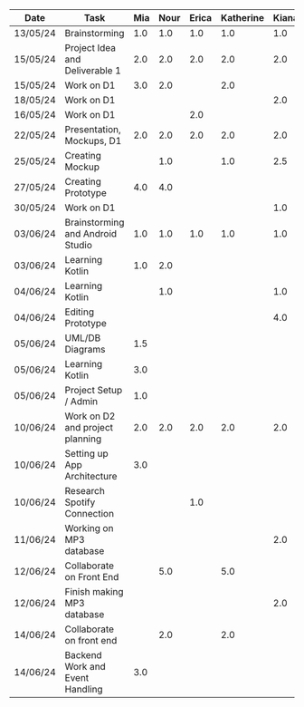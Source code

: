  | Date     | Task                            | Mia       | Nour      | Erica     | Katherine | Kiana     |
 | -------- | --------------------------------| --------- | --------- | --------- | --------- | --------- |
 | 13/05/24 | Brainstorming                   | 1.0       | 1.0       | 1.0       | 1.0       | 1.0       |   
 | 15/05/24 | Project Idea and Deliverable 1  | 2.0       | 2.0       | 2.0       | 2.0       | 2.0       |  
 | 15/05/24 | Work on D1                      | 3.0       | 2.0       |           | 2.0       |           |
 | 18/05/24 | Work on D1                      |           |           |           |           | 2.0       |
 | 16/05/24 | Work on D1                      |           |           | 2.0       |           |           |
 | 22/05/24 | Presentation, Mockups, D1       | 2.0       | 2.0       | 2.0       | 2.0       | 2.0       |  
 | 25/05/24 | Creating Mockup                 |           | 1.0       |           | 1.0       | 2.5       |
 | 27/05/24 | Creating Prototype              | 4.0       | 4.0       |           |           |           |
 | 30/05/24 | Work on D1                      |           |           |           |           | 1.0       |
 | 03/06/24 | Brainstorming and Android Studio| 1.0       | 1.0       | 1.0       | 1.0       | 1.0       | 
 | 03/06/24 | Learning Kotlin                 | 1.0       |  2.0      |           |           |           |
 | 04/06/24 | Learning Kotlin                 |           |  1.0      |           |           | 1.0       |
 | 04/06/24 | Editing Prototype               |           |           |           |           | 4.0       |
 | 05/06/24 | UML/DB Diagrams                 | 1.5       |           |           |           |           |
 | 05/06/24 | Learning Kotlin                 | 3.0       |           |           |           |           |
 | 05/06/24 | Project Setup / Admin           | 1.0       |           |           |           |           |
 | 10/06/24 | Work on D2 and project planning | 2.0       | 2.0       | 2.0       | 2.0       | 2.0       |
 | 10/06/24 | Setting up App Architecture     | 3.0       |           |           |           |           |
 | 10/06/24 | Research Spotify Connection     |           |           | 1.0       |           |           |
 | 11/06/24 | Working on MP3 database         |           |           |           |           | 2.0       |
 | 12/06/24 | Collaborate on Front End        |           | 5.0       |           | 5.0       |           |
 | 12/06/24 | Finish making MP3 database      |           |           |           |           | 2.0       |
 | 14/06/24 | Collaborate on front end        |           | 2.0       |           | 2.0       |           |
 | 14/06/24 | Backend Work and Event Handling | 3.0       |           |           |           |           |
